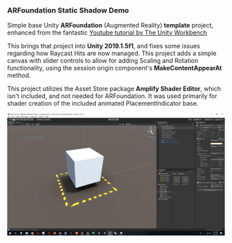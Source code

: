 ### **ARFoundation Static Shadow Demo**

Simple base Unity **ARFoundation** (Augmented Reality) **template** project, enhanced from the fantastic 
[Youtube tutorial by The Unity Workbench](https://www.youtube.com/watch?v=Ml2UakwRxjk)

This brings that project into **Unity 2019.1.5f1**, and fixes some issues regarding how Raycast Hits are now managed.
This project adds a simple canvas with slider controls to allow for adding Scaling and Rotation functionality, using the session origin component's **MakeContentAppearAt** method.

This project utilizes the Asset Store package **Amplify Shader Editor**, which isn't included, and not needed for ARFoundation. It was used primarily for shader creation of the included animated PlacementIndicator base.

![Project View](./Capture.JPG)
